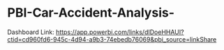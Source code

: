 # PBI-Car-Accident-Analysis-
Dashboard Link: https://app.powerbi.com/links/dIDoeHHAUI?ctid=cd960fd6-945c-4d94-a9b3-74ebedb76069&pbi_source=linkShare
